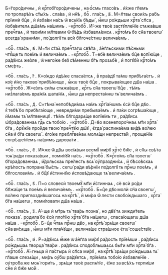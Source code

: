 Б=г҃оро́дичны , и҆ крⷭ҇тобг҃оро́дичены , на ѻ҆́смь гласо́въ . и҆́хже гл҃емъ
по тропарѣ́хъ ст҃ы́хъ . сла́ва , и҆ нн҃ѣ , боⷢ҇ . гла́съ , а҃ . М=л҃твы свои́хъ
ра́бъ прїимѝ бцⷣе , и҆ и҆зба́ви на́съ ѿ всѧ́кїѧ бѣды̀ , ꙗ҆́кѡ ро́ждьши
хрⷭ҇та̀ сп҃са , и҆зба́вителѧ дш҃а́мъ на́шимъ . =крⷭ҇тобоⷢ҇ . И҆́=же твоѐ
застꙋпле́нїе стѧжа́вше пречⷭ҇таѧ , и҆ твои́ми мл҃твами ѿ бѣ́дъ и҆збавлѧ́емсѧ .
крⷭ҇то́мъ бо сн҃а твоегѡ̀ всегда̀ храни́ми , по́ долгꙋ тѧ всѝ бл҃гоче́стнѡ
велича́емъ .

=боⷢ҇ . гла́съ , в҃ . М=т҃и ст҃а́ѧ пречⷭ҇тагѡ свѣ́та , а҆́нг҃льскими пѣ́сньми
чтꙋ́ще тѧ пое́мъ и҆ велича́емъ . =крⷭ҇тобоⷢ҇ . Т=ебѐ велича́емъ бцⷣе
вопїю́ще , ра́дꙋисѧ же́зле , ѿ него́же без̾ сѣ́меннѡ бг҃ъ прозѧбѐ , и҆ погꙋбѝ
крⷭ҇то́мъ сме́рть .

=боⷢ҇ . гла́съ , г҃ . К=о́ждо и҆дѣ́же спаса́етсѧ , в̾ пра́вдꙋ та́мѡ
прибѣга́етъ . и҆ ко́е и҆́но таково̀ прибѣ́жище , ꙗ҆́кѡ твоѐ бцⷣе , покрыва́ющее
дш҃а на́ша . =крⷭ҇тобоⷢ҇ . Ж=е́злъ си́лы стѧжа́вше , крⷭ҇тъ сн҃а твоегѡ̀ бцⷣе .
тѣ́мъ низ̾лага́емъ вра́жїѧ шата́нїѧ , ꙗ҆́кѡ да непреста́ннѡ тѧ̀ велича́емъ .

=боⷢ҇ . гла́съ , д҃ . С=тѣна̀ непобѣди́маѧ на́мъ хрⷭ҇тїа́нѡмъ є҆сѝ бцⷣе
дв҃о . к̾ тебѣ́ бо прибѣга́юще , невреди́ми пребыва́емъ . и҆ па́ки согрѣша́юще ,
и҆́мамы тѧ̀ мл҃твеницꙋ . тѣ́мъ бл҃годарѧ́ще вопїе́мъ ти , ра́дꙋисѧ
ѡ҆бра́дованнаѧ гдⷭ҇ь съ тобо́ю . =крⷭ҇тобоⷢ҇ . Д=в҃о всенепоро́чнаѧ мт҃и хрⷭ҇та̀
бг҃а , ѻ҆рꙋ́жїе про́йде твою̀ пречⷭ҇тꙋю дш҃ꙋ , є҆гда̀ распина́ема ви́дѣ во́лею
сн҃а и҆ бг҃а своегѡ̀ . є҆го́же преблгⷭ҇ве́наѧ молѧ́щи непреста́й , проще́нїе
согрѣше́нїемъ на́шимъ дарова́ти .

=боⷢ҇ . гла́съ , є҃ . И҆́=же ѿ дв҃ы восїѧ́выи всемꙋ̀ ми́рꙋ хрⷭ҇тѐ бж҃е , и҆
сн҃ы свѣ́та тоѧ̀ ра́ди показа́выи , поми́лꙋй на́съ . =крⷭ҇тобоⷢ҇ . К=рⷭ҇то́мъ
сн҃а твоегѡ̀ бг҃ора́дованнаѧ , и҆́дольскаѧ пре́лесть всѧ̀ оу҆праздни́сѧ , и҆
бѣсо́вскаѧ крѣ́пость попрана̀ бы́сть . сегѡ̀ ра́ди вѣ́рнїи по́долгꙋ тѧ прⷭ҇нѡ
пое́мъ , и҆ бл҃гослови́мъ . и҆ бцⷣꙋ и҆́стиннꙋю и҆сповѣ́дающе тѧ̀ велича́емъ .

=боⷢ҇ . гла́съ , ѕ҃ . П=о словесѝ твоемꙋ̀ мт҃и и҆́стиннаѧ , сѐ всѝ ро́ди
бл҃жа́ще тѧ пое́мъ и҆ велича́емъ . =крⷭ҇тобоⷢ҇ . Б=цⷣе дв҃о молѝ сн҃а своегѡ̀ ,
во́лею пригвозди́вшагосѧ на крⷭ҇тѣ̀ , и҆ ми́ра ѿ́ лести свобо́ждьшаго , хрⷭ҇та̀
бг҃а на́шегѡ , поми́ловати дш҃а на́ша .

=боⷢ҇ . гла́съ , з҃ . А҆́=ще и҆ мт҃рь тѧ̀ тва́рь позна̀ , но дв҃ꙋ тѧ
зижди́тель показа̀ . родила́ бо є҆сѝ пло́тїю хрⷭ҇та̀ бг҃а на́шегѡ ,
спаса́ющагѡ дш҃а на́ша . =крⷭ҇тобоⷢ҇ . Б=цⷣе чⷭ҇таѧ прⷭ҇нѡ дв҃о , на крⷭ҇тѣ̀
зрѧ́щи своегѡ̀ сн҃а ви́сѧща , ꙗ҆́кѡ мт҃и пла́чꙋщи , велича́ше стра́шное є҆гѡ̀
соше́ствїе .

=боⷢ҇ . гла́съ , и҃ . Р=а́дꙋисѧ ꙗ҆́же ѿ а҆́нг҃ла ми́рꙋ ра́дость прїе́мши .
ра́дꙋисѧ ро́ждьшаѧ творца̀ тва́ри . ра́дꙋисѧ сподо́бльшаѧсѧ бы́ти мт҃и хрⷭ҇та̀
бг҃а . =крⷭ҇тобоⷢ҇ . А҆́=гньца и҆ па́стырѧ и҆ сп҃са ми́рꙋ , на крⷭ҇тѣ̀ зрѧ́щи
ро́ждьшаѧ тѧ̀ гл҃аше слезѧ́щи , ми́ръ оу҆́бѡ ра́дꙋетсѧ , прїе́млѧ тобо́ю
и҆збавле́нїе . оу҆тро́ба же моѧ̀ гори́тъ , зрѧ́щи твоѐ распѧ́тїе , є҆́же
за всѣ́хъ терпи́ши сн҃е и҆ бж҃е мо́й .



